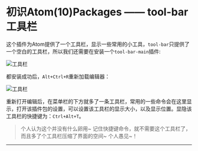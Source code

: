 # 初识Atom(10)Packages —— tool-bar工具栏

这个插件为Atom提供了一个工具栏，显示一些常用的小工具，`tool-bar`只提供了一个空白的工具栏，所以我们还需要在安装一个`tool-bar-main`插件:

![][1]

都安装成功后，`Alt+Ctrl+R`重新加载编辑器：

![][2]

重新打开编辑后，在菜单栏的下方就多了一条工具栏，常用的一些命令会在这里显示，打开该插件包的设置，可以设置该工具栏的显示大小，以及显示位置。显隐该工具栏的快捷键为：`Ctrl+Alt+T`。

> 个人认为这个并没有什么卵用~ 记住快捷键命令，就不需要这个工具栏了，而且多了个工具栏压缩了界面的空间~ 个人愚见~！

***
[1]:https://github.com/kaivin/atom/raw/master/images/toolbar/toolbar1.png "工具栏"
[2]:https://github.com/kaivin/atom/raw/master/images/toolbar/toolbar2.png "工具栏"
